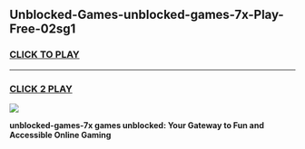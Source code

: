 
## Unblocked-Games-unblocked-games-7x-Play-Free-02sg1
<h3>
<a href="https://premium76.site?title=unblocked-games-7x&ref=19M">CLICK TO PLAY</a></h3>
<hr>

<h3>
<a href="https://premium76.site?title=unblocked-games-7x&ref=19M">CLICK 2 PLAY</a>
  
</h3>

<a href="https://premium76.site?title=unblocked-games-7x&ref=19M"><img src="https://clearcache.store/games.png"></a>


**unblocked-games-7x games unblocked: Your Gateway to Fun and Accessible Online Gaming**
